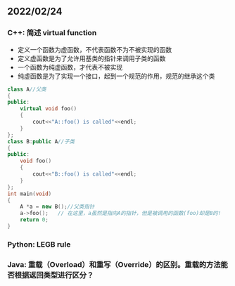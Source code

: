 ## 2022/02/24

### C++: 简述 virtual function

- 定义一个函数为虚函数，不代表函数不为不被实现的函数
- 定义虚函数是为了允许用基类的指针来调用子类的函数
- 一个函数为纯虚函数，才代表不被实现
- 纯虚函数是为了实现一个接口，起到一个规范的作用，规范的继承这个类

```c++
class A//父类
{
public:
    virtual void foo()
    {
        cout<<"A::foo() is called"<<endl;
    }
};
class B:public A//子类
{
public:
    void foo()
    {
        cout<<"B::foo() is called"<<endl;
    }
};
int main(void)
{
    A *a = new B();//父类指针
    a->foo();   // 在这里，a虽然是指向A的指针，但是被调用的函数(foo)却是B的!
    return 0;
}
```



### Python: LEGB rule

### Java: 重载（Overload）和重写（Override）的区别。重载的方法能否根据返回类型进行区分？